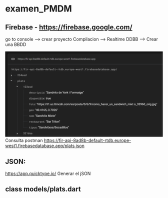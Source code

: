 # examen_PMDM

## Firebase - https://firebase.google.com/
go to console --> crear proyecto
Compilacion --> Realtime DDBB --> Crear una BBDD

![firebaseddbb](image.png)
Consulta postman https://fir-api-8ad8b-default-rtdb.europe-west1.firebasedatabase.app/plats.json

## JSON:
https://app.quicktype.io/
Generar el jSON

## class models/plats.dart